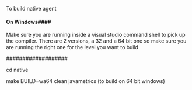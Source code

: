 To build native agent

#### On Windows####

Make sure you are running inside a visual studio command shell to pick up the compiler.  There are 2 versions, a 32 and a 64 bit one so make sure you are running the right one for the level you want to build

###################

cd native

make BUILD=wa64 clean javametrics  (to build on 64 bit windows)

